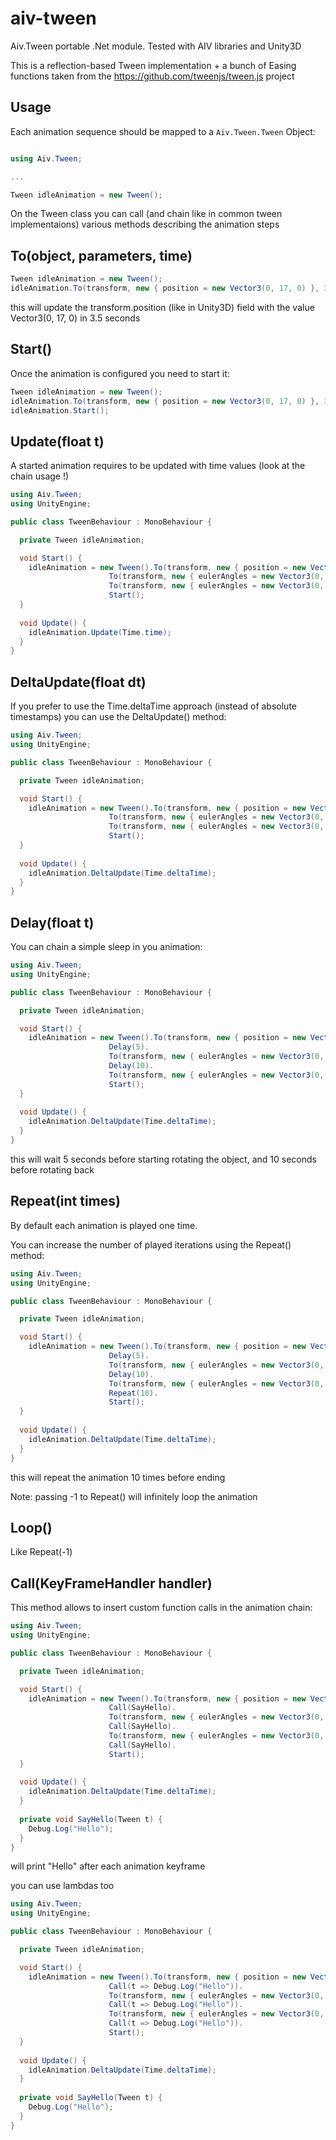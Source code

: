 # aiv-tween
Aiv.Tween portable .Net module. Tested with AIV libraries and Unity3D

This is a reflection-based Tween implementation + a bunch of Easing functions taken from the https://github.com/tweenjs/tween.js project

Usage
-----

Each animation sequence should be mapped to a `Aiv.Tween.Tween` Object:

```cs

using Aiv.Tween;

...

Tween idleAnimation = new Tween();

```

On the Tween class you can call (and chain like in common tween implementaions) various methods describing the animation steps

To(object, parameters, time)
----------------------------

```cs
Tween idleAnimation = new Tween();
idleAnimation.To(transform, new { position = new Vector3(0, 17, 0) }, 3.5f);
```

this will update the transform.position (like in Unity3D) field with the value Vector3(0, 17, 0) in 3.5 seconds

Start()
-------

Once the animation is configured you need to start it:

```cs
Tween idleAnimation = new Tween();
idleAnimation.To(transform, new { position = new Vector3(0, 17, 0) }, 3.5f);
idleAnimation.Start();
```

Update(float t)
---------------

A started animation requires to be updated with time values (look at the chain usage !)

```cs
using Aiv.Tween;
using UnityEngine;

public class TweenBehaviour : MonoBehaviour {

  private Tween idleAnimation;

  void Start() {
    idleAnimation = new Tween().To(transform, new { position = new Vector3(0, 17, 0) }, 3.5f).
                      To(transform, new { eulerAngles = new Vector3(0, 90, 0) }, 1.5f).
                      To(transform, new { eulerAngles = new Vector3(0, -90, 0) }, 1.5f).
                      Start();
  }
  
  void Update() {
    idleAnimation.Update(Time.time);
  }
}
```

DeltaUpdate(float dt)
---------------------

If you prefer to use the Time.deltaTime approach (instead of absolute timestamps) you can use the DeltaUpdate() method:

```cs
using Aiv.Tween;
using UnityEngine;

public class TweenBehaviour : MonoBehaviour {

  private Tween idleAnimation;

  void Start() {
    idleAnimation = new Tween().To(transform, new { position = new Vector3(0, 17, 0) }, 3.5f).
                      To(transform, new { eulerAngles = new Vector3(0, 90, 0) }, 1.5f).
                      To(transform, new { eulerAngles = new Vector3(0, -90, 0) }, 1.5f).
                      Start();
  }
  
  void Update() {
    idleAnimation.DeltaUpdate(Time.deltaTime);
  }
}
```

Delay(float t)
--------------

You can chain a simple sleep in you animation:

```cs
using Aiv.Tween;
using UnityEngine;

public class TweenBehaviour : MonoBehaviour {

  private Tween idleAnimation;

  void Start() {
    idleAnimation = new Tween().To(transform, new { position = new Vector3(0, 17, 0) }, 3.5f).
                      Delay(5).
                      To(transform, new { eulerAngles = new Vector3(0, 90, 0) }, 1.5f).
                      Delay(10).
                      To(transform, new { eulerAngles = new Vector3(0, -90, 0) }, 1.5f).
                      Start();
  }
  
  void Update() {
    idleAnimation.DeltaUpdate(Time.deltaTime);
  }
}
```

this will wait 5 seconds before starting rotating the object, and 10 seconds before rotating back


Repeat(int times)
-----------------

By default each animation is played one time.

You can increase the number of played iterations using the Repeat() method:


```cs
using Aiv.Tween;
using UnityEngine;

public class TweenBehaviour : MonoBehaviour {

  private Tween idleAnimation;

  void Start() {
    idleAnimation = new Tween().To(transform, new { position = new Vector3(0, 17, 0) }, 3.5f).
                      Delay(5).
                      To(transform, new { eulerAngles = new Vector3(0, 90, 0) }, 1.5f).
                      Delay(10).
                      To(transform, new { eulerAngles = new Vector3(0, -90, 0) }, 1.5f).
                      Repeat(10).
                      Start();
  }
  
  void Update() {
    idleAnimation.DeltaUpdate(Time.deltaTime);
  }
}
```

this will repeat the animation 10 times before ending

Note: passing -1 to Repeat() will infinitely loop the animation

Loop()
------

Like Repeat(-1)

Call(KeyFrameHandler handler)
-----------------------------

This method allows to insert custom function calls in the animation chain:

```cs
using Aiv.Tween;
using UnityEngine;

public class TweenBehaviour : MonoBehaviour {

  private Tween idleAnimation;

  void Start() {
    idleAnimation = new Tween().To(transform, new { position = new Vector3(0, 17, 0) }, 3.5f).
                      Call(SayHello).
                      To(transform, new { eulerAngles = new Vector3(0, 90, 0) }, 1.5f).
                      Call(SayHello).
                      To(transform, new { eulerAngles = new Vector3(0, -90, 0) }, 1.5f).
                      Call(SayHello).
                      Start();
  }
  
  void Update() {
    idleAnimation.DeltaUpdate(Time.deltaTime);
  }
  
  private void SayHello(Tween t) {
    Debug.Log("Hello");
  }
}
```

will print "Hello" after each animation keyframe

you can use lambdas too

```cs
using Aiv.Tween;
using UnityEngine;

public class TweenBehaviour : MonoBehaviour {

  private Tween idleAnimation;

  void Start() {
    idleAnimation = new Tween().To(transform, new { position = new Vector3(0, 17, 0) }, 3.5f).
                      Call(t => Debug.Log("Hello")).
                      To(transform, new { eulerAngles = new Vector3(0, 90, 0) }, 1.5f).
                      Call(t => Debug.Log("Hello")).
                      To(transform, new { eulerAngles = new Vector3(0, -90, 0) }, 1.5f).
                      Call(t => Debug.Log("Hello")).
                      Start();
  }
  
  void Update() {
    idleAnimation.DeltaUpdate(Time.deltaTime);
  }
  
  private void SayHello(Tween t) {
    Debug.Log("Hello");
  }
}
```
